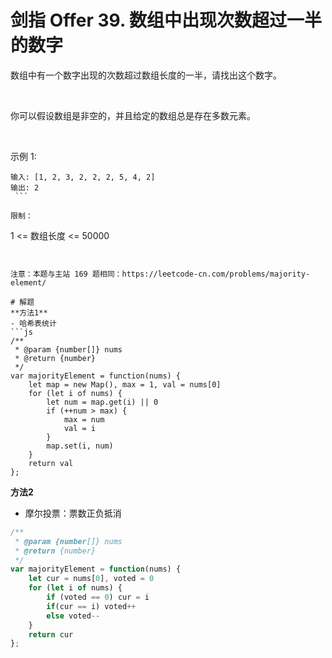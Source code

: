 # 剑指 Offer 39. 数组中出现次数超过一半的数字
数组中有一个数字出现的次数超过数组长度的一半，请找出这个数字。

 

你可以假设数组是非空的，并且给定的数组总是存在多数元素。

 

示例 1:
```
输入: [1, 2, 3, 2, 2, 2, 5, 4, 2]
输出: 2
 ```

限制：
```
1 <= 数组长度 <= 50000
```
 

注意：本题与主站 169 题相同：https://leetcode-cn.com/problems/majority-element/

# 解题
**方法1**
- 哈希表统计
```js
/**
 * @param {number[]} nums
 * @return {number}
 */
var majorityElement = function(nums) {
    let map = new Map(), max = 1, val = nums[0]
    for (let i of nums) {
        let num = map.get(i) || 0 
        if (++num > max) {
            max = num
            val = i
        }
        map.set(i, num)
    }
    return val
};
```

**方法2**
- 摩尔投票：票数正负抵消
```js
/**
 * @param {number[]} nums
 * @return {number}
 */
var majorityElement = function(nums) {
    let cur = nums[0], voted = 0
    for (let i of nums) {
        if (voted == 0) cur = i
        if(cur == i) voted++
        else voted--
    }
    return cur
};
```